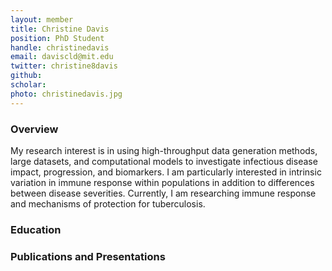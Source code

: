 ```yaml
---
layout: member
title: Christine Davis
position: PhD Student
handle: christinedavis
email: daviscld@mit.edu
twitter: christine8davis
github:
scholar: 
photo: christinedavis.jpg 
---
```


### Overview
My research interest is in using high-throughput data generation methods, large datasets, and computational models to investigate infectious disease impact, progression, and biomarkers. I am particularly interested in intrinsic variation in immune response within populations in addition to differences between disease severities. Currently, I am researching immune response and mechanisms of protection for tuberculosis.

### Education

### Publications and Presentations